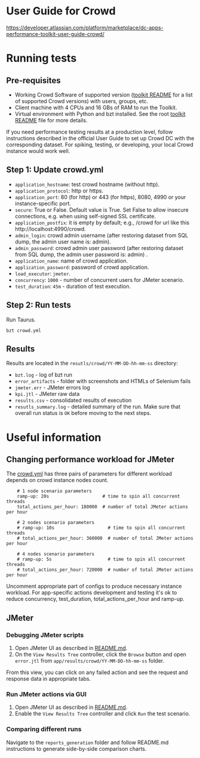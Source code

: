 # User Guide for Crowd
https://developer.atlassian.com/platform/marketplace/dc-apps-performance-toolkit-user-guide-crowd/

# Running tests
## Pre-requisites
* Working Crowd Software of supported version ([toolkit README](../../README.md) for a list of supported Crowd versions) with users, groups, etc.
* Client machine with 4 CPUs and 16 GBs of RAM to run the Toolkit.
* Virtual environment with Python and bzt installed. See the root [toolkit README](../../README.md) file for more details.

If you need performance testing results at a production level, follow instructions described 
in the official User Guide to set up Crowd DC with the corresponding dataset.
For spiking, testing, or developing, your local Crowd instance would work well.

## Step 1: Update crowd.yml
* `application_hostname`: test crowd hostname (without http).
* `application_protocol`: http or https.
* `application_port`: 80 (for http) or 443 (for https), 8080, 4990 or your instance-specific port.
* `secure`: True or False. Default value is True. Set False to allow insecure connections, e.g. when using self-signed SSL certificate.
* `application_postfix`: it is empty by default; e.g., /crowd for url like this http://localhost:4990/crowd.
* `admin_login`: crowd admin username (after restoring dataset from SQL dump, the admin user name is: admin).
* `admin_password`: crowd admin user password (after restoring dataset from SQL dump, the admin user password is: admin) .
* `application_name`: name of crowd application.  
* `application_password`: password of crowd application.
* `load_executor`: `jmeter`.
* `concurrency`: `1000` - number of concurrent users for JMeter scenario.
* `test_duration`: `45m` - duration of test execution.

## Step 2: Run tests
Run Taurus.
```
bzt crowd.yml
```

## Results
Results are located in the `resutls/crowd/YY-MM-DD-hh-mm-ss` directory:
* `bzt.log` - log of bzt run
* `error_artifacts` - folder with screenshots and HTMLs of Selenium fails
* `jmeter.err` - JMeter errors log
* `kpi.jtl` - JMeter raw data
* `results.csv` - consolidated results of execution
* `resutls_summary.log` - detailed summary of the run. Make sure that overall run status is `OK` before moving to the 
next steps.


# Useful information

## Changing performance workload for JMeter
The [crowd.yml](../../app/crowd.yml) has three pairs of parameters for different workload depends on crowd instance nodes count. 
``` 
    # 1 node scenario parameters
    ramp-up: 20s                    # time to spin all concurrent threads
    total_actions_per_hour: 180000  # number of total JMeter actions per hour

    # 2 nodes scenario parameters
    # ramp-up: 10s                    # time to spin all concurrent threads
    # total_actions_per_hour: 360000  # number of total JMeter actions per hour

    # 4 nodes scenario parameters
    # ramp-up: 5s                     # time to spin all concurrent threads
    # total_actions_per_hour: 720000  # number of total JMeter actions per hour
   ```
Uncomment appropriate part of configs to produce necessary instance workload.
For app-specific actions development and testing it's ok to reduce concurrency, test_duration, total_actions_per_hour and ramp-up.

## JMeter
### Debugging JMeter scripts
1. Open JMeter UI as described in [README.md](../../app/util/jmeter/README.md).
1. On the `View Results Tree` controller, click the `Browse` button and open `error.jtl` from `app/results/crowd/YY-MM-DD-hh-mm-ss` folder.

From this view, you can click on any failed action and see the request and response data in appropriate tabs.

### Run JMeter actions via GUI
1. Open JMeter UI as described in [README.md](../../app/util/jmeter/README.md).
1. Enable the `View Results Tree` controller and click `Run` the test scenario. 

### Comparing different runs
Navigate to the `reports_generation` folder and follow README.md instructions to generate side-by-side comparison charts.

